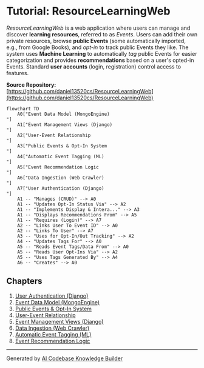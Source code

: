 # Tutorial: ResourceLearningWeb

*ResourceLearningWeb* is a web application where users can manage and discover **learning resources**, referred to as *Events*.
Users can add their own private resources, browse **public Events** (some automatically imported, e.g., from Google Books), and *opt-in* to track public Events they like.
The system uses **Machine Learning** to automatically *tag* public Events for easier categorization and provides **recommendations** based on a user's opted-in Events.
Standard **user accounts** (login, registration) control access to features.


**Source Repository:** [https://github.com/daniel13520cs/ResourceLearningWeb](https://github.com/daniel13520cs/ResourceLearningWeb)

```mermaid
flowchart TD
    A0["Event Data Model (MongoEngine)
"]
    A1["Event Management Views (Django)
"]
    A2["User-Event Relationship
"]
    A3["Public Events & Opt-In System
"]
    A4["Automatic Event Tagging (ML)
"]
    A5["Event Recommendation Logic
"]
    A6["Data Ingestion (Web Crawler)
"]
    A7["User Authentication (Django)
"]
    A1 -- "Manages (CRUD)" --> A0
    A1 -- "Updates Opt-In Status Via" --> A2
    A1 -- "Implements Display & Intera..." --> A3
    A1 -- "Displays Recommendations From" --> A5
    A1 -- "Requires (Login)" --> A7
    A2 -- "Links User To Event ID" --> A0
    A2 -- "Links To User" --> A7
    A3 -- "Uses for Opt-In/Out Tracking" --> A2
    A4 -- "Updates Tags For" --> A0
    A5 -- "Reads Event Tags/Data From" --> A0
    A5 -- "Reads User Opt-Ins Via" --> A2
    A5 -- "Uses Tags Generated By" --> A4
    A6 -- "Creates" --> A0
```

## Chapters

1. [User Authentication (Django)
](01_user_authentication__django__.md)
2. [Event Data Model (MongoEngine)
](02_event_data_model__mongoengine__.md)
3. [Public Events & Opt-In System
](03_public_events___opt_in_system_.md)
4. [User-Event Relationship
](04_user_event_relationship_.md)
5. [Event Management Views (Django)
](05_event_management_views__django__.md)
6. [Data Ingestion (Web Crawler)
](06_data_ingestion__web_crawler__.md)
7. [Automatic Event Tagging (ML)
](07_automatic_event_tagging__ml__.md)
8. [Event Recommendation Logic
](08_event_recommendation_logic_.md)


---

Generated by [AI Codebase Knowledge Builder](https://github.com/The-Pocket/Tutorial-Codebase-Knowledge)